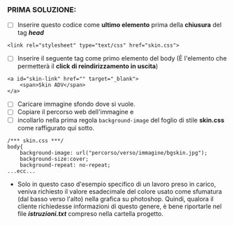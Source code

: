 ### PRIMA SOLUZIONE:

- [ ] Inserire questo codice come **ultimo elemento** prima della **chiusura** del tag **_head_**

``` 
<link rel="stylesheet" type="text/css" href="skin.css"> 
```
   


- [ ] Inserire il seguente tag come primo elemento del body
(È l'elemento che permetterà il **click di reindirizzamento in uscita**)

```
<a id="skin-link" href="" target="_blank">
    <span>Skin ADV</span>
</a>
```


- [ ] Caricare immagine sfondo dove si vuole.
- [ ] Copiare il percorso web dell'immagine e 
- [ ] incollarlo nella prima regola `background-image` del foglio di stile **skin.css** come raffigurato qui sotto. 
```
/*** skin.css ***/
body{
    background-image: url("percorso/verso/immagine/bgskin.jpg");
    background-size:cover;
    background-repeat: no-repeat;
...ecc...

```

- Solo in questo caso d'esempio specifico di un lavoro preso in carico, veniva richiesto il valore esadecimale del colore usato come sfumatura (dal basso verso l'alto) nella grafica su photoshop. Quindi, qualora il cliente richiedesse informazioni di questo genere, è bene riportarle nel file **_istruzioni.txt_** compreso nella cartella progetto.
